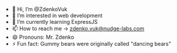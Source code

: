 - 👋 Hi, I’m @ZdenkoVuk
- 👀 I’m interested in web development
- 🌱 I’m currently learning ExpressJS
- 📫 How to reach me -> zdenko.vuk@nudge-labs.com
- 😄 Pronouns: Mr. Zdenko
- ⚡ Fun fact: Gummy bears were originally called "dancing bears"

<!---
ZdenkoVuk/ZdenkoVuk is a ✨ special ✨ repository because its `README.md` (this file) appears on your GitHub profile.
You can click the Preview link to take a look at your changes.
--->
